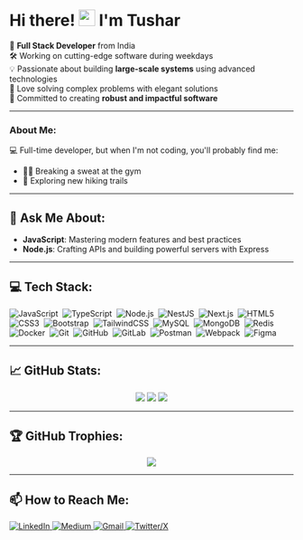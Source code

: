 # Hi there! <img src="https://github.com/TheDudeThatCode/TheDudeThatCode/blob/master/Assets/Hi.gif" width="29px"> I'm Tushar

🚀 **Full Stack Developer** from India  
🛠️ Working on cutting-edge software during weekdays  
💡 Passionate about building **large-scale systems** using advanced technologies  
🧠 Love solving complex problems with elegant solutions  
🌟 Committed to creating **robust and impactful software**  

---

### About Me:
💻 Full-time developer, but when I'm not coding, you'll probably find me:  
- 🏋️‍♂️ Breaking a sweat at the gym  
- 🥾 Exploring new hiking trails  

---

## 💬 Ask Me About:
- **JavaScript**: Mastering modern features and best practices  
- **Node.js**: Crafting APIs and building powerful servers with Express  

---

## 💻 Tech Stack:
![JavaScript](https://img.shields.io/badge/javascript-%23323330.svg?style=for-the-badge&logo=javascript&logoColor=%23F7DF1E)
&nbsp;![TypeScript](https://img.shields.io/badge/typescript-%23007ACC.svg?style=for-the-badge&logo=typescript&logoColor=white)
&nbsp;![Node.js](https://img.shields.io/badge/node.js-339933.svg?style=for-the-badge&logo=nodedotjs&logoColor=white)
&nbsp;![NestJS](https://img.shields.io/badge/nestjs-%23E0234E.svg?style=for-the-badge&logo=nestjs&logoColor=white)
&nbsp;![Next.js](https://img.shields.io/badge/Next-black?style=for-the-badge&logo=next.js&logoColor=white)
&nbsp;![HTML5](https://img.shields.io/badge/html5-%23E34F26.svg?style=for-the-badge&logo=html5&logoColor=white)
&nbsp;![CSS3](https://img.shields.io/badge/css3-%231572B6.svg?style=for-the-badge&logo=css3&logoColor=white)
&nbsp;![Bootstrap](https://img.shields.io/badge/bootstrap-%238511FA.svg?style=for-the-badge&logo=bootstrap&logoColor=white)
&nbsp;![TailwindCSS](https://img.shields.io/badge/tailwindcss-%2338B2AC.svg?style=for-the-badge&logo=tailwind-css&logoColor=white)
&nbsp;![MySQL](https://img.shields.io/badge/mysql-4479A1.svg?style=for-the-badge&logo=mysql&logoColor=white)
&nbsp;![MongoDB](https://img.shields.io/badge/MongoDB-%234ea94b.svg?style=for-the-badge&logo=mongodb&logoColor=white)
&nbsp;![Redis](https://img.shields.io/badge/redis-%23DD0031.svg?style=for-the-badge&logo=redis&logoColor=white)
&nbsp;![Docker](https://img.shields.io/badge/docker-%230db7ed.svg?style=for-the-badge&logo=docker&logoColor=white)
&nbsp;![Git](https://img.shields.io/badge/git-%23F05033.svg?style=for-the-badge&logo=git&logoColor=white)
&nbsp;![GitHub](https://img.shields.io/badge/github-%23121011.svg?style=for-the-badge&logo=github&logoColor=white)
&nbsp;![GitLab](https://img.shields.io/badge/gitlab-%23181717.svg?style=for-the-badge&logo=gitlab&logoColor=white)
&nbsp;![Postman](https://img.shields.io/badge/Postman-FF6C37?style=for-the-badge&logo=postman&logoColor=white)
&nbsp;![Webpack](https://img.shields.io/badge/webpack-%238DD6F9.svg?style=for-the-badge&logo=webpack&logoColor=black)
&nbsp;![Figma](https://img.shields.io/badge/figma-%23F24E1E.svg?style=for-the-badge&logo=figma&logoColor=white)

---

## 📈 GitHub Stats:
<p align="center">
  <img src="https://github-readme-stats.vercel.app/api?username=Tusharwasake&theme=dark&hide_border=false&include_all_commits=true&count_private=true" />
  <img src="https://github-readme-streak-stats.herokuapp.com/?user=Tusharwasake&theme=dark&hide_border=false" />
  <img src="https://github-readme-stats.vercel.app/api/top-langs/?username=Tusharwasake&theme=dark&hide_border=false&include_all_commits=true&count_private=true&layout=compact" />
</p>

---

## 🏆 GitHub Trophies:
<p align="center">
  <img src="https://github-profile-trophy.vercel.app/?username=Tusharwasake&theme=radical&no-frame=false&no-bg=true&margin-w=4" />
</p>

---

## 📫 How to Reach Me:
<p>
  <a href="https://www.linkedin.com/in/tusharwasake/">
    <img alt="LinkedIn" src="https://img.shields.io/badge/LinkedIn-%230077B5.svg?style=for-the-badge&logo=linkedin&logoColor=white"/>
  </a>
  <a href="https://medium.com/@tusharwasake">
    <img alt="Medium" src="https://img.shields.io/badge/Medium-%23000000.svg?style=for-the-badge&logo=medium&logoColor=white"/>
  </a>
  <a href="mailto:tusharwasake@gmail.com">
    <img alt="Gmail" src="https://img.shields.io/badge/Gmail-D14836?style=for-the-badge&logo=gmail&logoColor=white"/>
  </a>
  <a href="https://x.com/TusharWasake">
    <img alt="Twitter/X" src="https://img.shields.io/badge/Twitter-1DA1F2?style=for-the-badge&logo=x&logoColor=white"/>
  </a>
</p>
